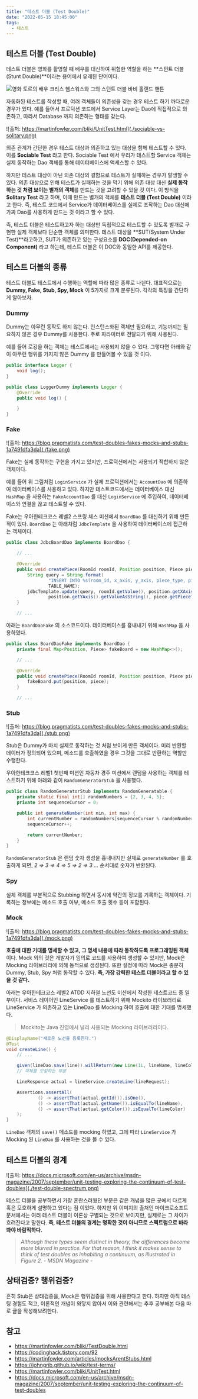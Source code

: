 ```yaml
---
title: "테스트 더블 (Test Double)"
date: "2022-05-15 18:45:00"
tags:
  - 테스트
---
```


## 테스트 더블 (Test Double)

테스트 더블은 영화를 촬영할 때 배우를 대신하여 위험한 역할을 하는 **스턴트 더블(Stunt Double)**이라는 용어에서 유래된 단어이다.

![영화 토르의 배우 크리스 헴스워스와 그의 스턴트 더블 바비 홀랜드 핸튼](./stunt-double.png)

자동화된 테스트를 작성할 때, 여러 객체들이 의존성을 갖는 경우 테스트 하기 까다로운 경우가 있다. 예를 들어서 프로덕션 코드에서 Service Layer는 Dao에 직접적으로 의존하고, 따라서 Database 까지 의존하는 형태를 갖는다.

![출처: https://martinfowler.com/bliki/UnitTest.html](./sociable-vs-solitary.png)

의존 관계가 간단한 경우 테스트 대상과 의존하고 있는 대상을 함께 테스트할 수 있다. 이를 **Sociable Test** 라고 한다. Sociable Test 에서 우리가 테스트할 Service 객체는 실제 동작하는 Dao 객체를 통해 데이터베이스에 액세스할 수 있다.

하지만 테스트 대상이 아닌 의존 대상의 결함으로 테스트가 실패하는 경우가 발생할 수 있다. 의존 대상으로 인해 테스트가 실패하는 것을 막기 위해 의존 대상 대신 **실제 동작하는 것 처럼 보이는 별개의 객체**를 만드는 것을 고려할 수 있을 것 이다. 이 방식을 **Solitary Test** 라고 하며, 이때 만드는 별개의 객체를 **테스트 더블 (Test Double)** 이라고 한다. 즉, 테스트 코드에서 Service가 데이터베이스를 실제로 조작하는 Dao 대신에 가짜 Dao를 사용하게 만드는 것 이라고 할 수 있다.

즉, 테스트 더블은 테스트하고자 하는 대상만 독립적으로 테스트할 수 있도록 별개로 구현한 실제 객체보다 단순한 객체를 의미한다. 테스트 대상을 **SUT(System Under Test)**라고하고, SUT가 의존하고 있는 구성요소를 **DOC(Depended-on Component)** 라고 하는데, 테스트 더블은 이 DOC와 동일한 API를 제공한다.

## 테스트 더블의 종류

테스트 더블도 테스트에서 수행하는 역할에 따라 많은 종류로 나뉜다. 대표적으로는 **Dummy, Fake, Stub, Spy, Mock** 이 5가지로 크게 분류된다. 각각의 특징을 간단하게 알아보자.

### Dummy

Dummy는 아무런 동작도 하지 않는다. 인스턴스화된 객체만 필요하고, 기능까지는 필요하지 않은 경우 Dummy를 사용한다. 주로 파라미터로 전달되기 위해 사용된다.

예를 들어 로깅을 하는 객체는 테스트에서는 사용되지 않을 수 있다. 그렇다면 아래와 같이 아무런 행위를 가지지 않은 Dummy 를 만들어볼 수 있을 것 이다.

```java
public interface Logger {
    void log();
}
```

```java
public class LoggerDummy implements Logger {
    @Override
    public void log() {

    }
}
```

### Fake

![출처: https://blog.pragmatists.com/test-doubles-fakes-mocks-and-stubs-1a7491dfa3da](./fake.png)

Fake는 실제 동작하는 구현을 가지고 있지만, 프로덕션에서는 사용되기 적합하지 않은 객체이다.

예를 들어 위 그림처럼 `LoginService` 가 실제 프로덕션에서는 `AccountDao` 에 의존하여 데이터베이스를 사용하고 있다. 하지만 테스트코드에서는 데이터베이스 대신 `HashMap` 을 사용하는 `FakeAccountDao` 를 대신 `LoginService` 에 주입하여, 데이터베이스와 연결을 끊고 테스트할 수 있다.

Fake는 우아한테크코스 레벨2 스프링 체스 미션에서 `BoardDao` 를 대신하기 위해 만든적이 있다. `BoardDao` 는 아래처럼 `JdbcTemplate` 을 사용하여 데이터베이스에 접근하는 객체이다.

```java
public class JdbcBoardDao implements BoardDao {

    // ...

    @Override
    public void createPiece(RoomId roomId, Position position, Piece piece) {
        String query = String.format(
                "INSERT INTO %s(room_id, x_axis, y_axis, piece_type, piece_color) VALUES(?, ?, ?, ?, ?)",
                TABLE_NAME);
        jdbcTemplate.update(query, roomId.getValue(), position.getXAxis().getValueAsString(),
                position.getYAxis().getValueAsString(), piece.getPieceType().name(), piece.getPieceColor().name());
    }

    // ...
```

아래는 `BoardDaoFake` 의 소스코드이다. 데이터베이스를 흉내내기 위해 `HashMap` 을 사용하였다.

```java
public class BoardDaoFake implements BoardDao {
    private final Map<Position, Piece> fakeBoard = new HashMap<>();

    // ...

    @Override
    public void createPiece(RoomId roomId, Position position, Piece piece) {
        fakeBoard.put(position, piece);
    }

    // ...
```

### Stub

![출처: https://blog.pragmatists.com/test-doubles-fakes-mocks-and-stubs-1a7491dfa3da](./stub.png)

Stub은 Dummy가 마치 실제로 동작하는 것 처럼 보이게 만든 객체이다. 미리 반환할 데이터가 정의되어 있으며, 메소드를 호출하였을 경우 그것을 그대로 반환하는 역할만 수행한다.

우아한테크코스 레벨1 첫번째 미션인 자동차 경주 미션에서 랜덤을 사용하는 객체를 테스트하기 위해 아래와 같이 `RandomGeneratorStub` 을 사용했다.

```java
public class RandomGeneratorStub implements RandomGeneratable {
    private static final int[] randomNumbers = {2, 3, 4, 5};
    private int sequenceCursor = 0;

    public int generateNumber(int min, int max) {
        int currentNumber = randomNumbers[sequenceCursor % randomNumbers.length];
        sequenceCursor++;

        return currentNumber;
    }
}
```

`RandomGeneratorStub` 은 랜덤 숫자 생성을 흉내내지만 실제로 `generateNumber` 를 호출하게 되면, _2 ⇒ 3 ⇒ 4 ⇒ 5 ⇒ 2 ⇒ 3 ..._ 순서대로 숫자가 반환된다.

### Spy

실체 객체를 부분적으로 Stubbing 하면서 동시에 약간의 정보를 기록하는 객체이다. 기록하는 정보에는 메소드 호출 여부, 메소드 호출 횟수 등이 포함된다.

### Mock

![출처: https://blog.pragmatists.com/test-doubles-fakes-mocks-and-stubs-1a7491dfa3da](./mock.png)

**호출에 대한 기대를 명세할 수 있고, 그 명세 내용에 따라 동작하도록 프로그래밍된 객체**이다. Mock 외의 것은 개발자가 임의로 코드를 사용하여 생성할 수 있지만, Mock은 Mocking 라이브러리에 의해 동적으로 생성된다. 또한 설정에 따라 Mock은 충분히 Dummy, Stub, Spy 처럼 동작할 수 있다. **즉, 가장 강력한 테스트 더블이라고 할 수 있을 것 같다.**

아래는 우아한테크코스 레벨2 ATDD 지하철 노선도 미션에서 작성한 테스트코드 중 일부이다. 서비스 레이어인 LineService 를 테스트하기 위해 Mockito 라이브러리로 LineService 가 의존하고 있는 LineDao 를 Mocking 하여 호출에 대한 기대를 명세했다.

> Mockito는 Java 진영에서 널리 사용되는 Mocking 라이브러리이다.

```java
@DisplayName("새로운 노선을 등록한다.")
@Test
void createLine() {
    // ...

    given(lineDao.save(line)).willReturn(new Line(1L, lineName, lineColor));
    // 객체를 모킹하는 부분

    LineResponse actual = lineService.createLine(lineRequest);

    Assertions.assertAll(
            () -> assertThat(actual.getId()).isOne(),
            () -> assertThat(actual.getName()).isEqualTo(lineName),
            () -> assertThat(actual.getColor()).isEqualTo(lineColor)
    );
}
```

`LineDao` 객체의 `save()` 메소드를 mocking 하였고, 그에 따라 `LineService` 가 Mocking 된 `LineDao` 를 사용하는 것을 볼 수 있다.

## 테스트 더블의 경계

![출처: https://docs.microsoft.com/en-us/archive/msdn-magazine/2007/september/unit-testing-exploring-the-continuum-of-test-doubles](./test-double-spectrum.png)

테스트 더블을 공부하면서 가장 혼란스러웠던 부분은 같은 개념을 많은 곳에서 다르게 혹은 모호하게 설명하고 있다는 점 이었다. 하지만 위 이미지의 출처인 마이크로소프트 문서에서는 여러 테스트 더블이 이론상 구별되는 것으로 보이지만, 실제로는 그 차이가 흐려진다고 말한다. **즉, 테스트 더블의 경계는 명확한 것이 아니므로 스펙트럼으로 바라봐야 바람직하다.**

> _Although these types seem distinct in theory, the differences become more blurred in practice. For that reason, I think it makes sense to think of test doubles as inhabiting a continuum, as illustrated in Figure 2. - MSDN Magazine -_

## 상태검증? 행위검증?

흔히 Stub은 상태검증을, Mock은 행위검증을 위해 사용한다고 한다. 하지만 아직 테스팅 경험도 적고, 이론적인 개념이 와닿지 않아서 이와 관련해서는 추후 공부해본 다음 따로 글을 작성해보려한다.

## 참고

- https://martinfowler.com/bliki/TestDouble.html
- https://codinghack.tistory.com/92
- https://martinfowler.com/articles/mocksArentStubs.html
- https://johngrib.github.io/wiki/test-terms/
- https://martinfowler.com/bliki/UnitTest.html
- https://docs.microsoft.com/en-us/archive/msdn-magazine/2007/september/unit-testing-exploring-the-continuum-of-test-doubles
